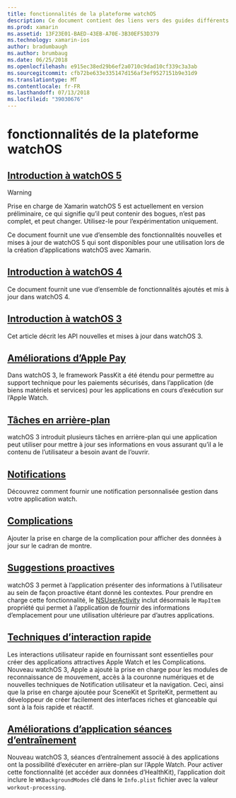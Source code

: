 ```yaml
---
title: fonctionnalités de la plateforme watchOS
description: Ce document contient des liens vers des guides différents qui décrivent les fonctionnalités de la plateforme watchOS tels que Apple Pay, notifications, complications, suggestions proactives, applications de séances d’entraînement et bien plus encore.
ms.prod: xamarin
ms.assetid: 13F23E01-BAED-43EB-A70E-3B30EF53D379
ms.technology: xamarin-ios
author: bradumbaugh
ms.author: brumbaug
ms.date: 06/25/2018
ms.openlocfilehash: e915ec38ed29b6ef2a0710c9dad10cf339c3a3ab
ms.sourcegitcommit: cfb72be633e335147d156af3ef9527151b9e31d9
ms.translationtype: MT
ms.contentlocale: fr-FR
ms.lasthandoff: 07/13/2018
ms.locfileid: "39030676"
---
```

# <a name="watchos-platform-features"></a>fonctionnalités de la plateforme watchOS

## <a name="introduction-to-watchos-5introduction-to-watchos5indexmd"></a>[Introduction à watchOS 5](introduction-to-watchos5/index.md)

> [!WARNING]
> Prise en charge de Xamarin watchOS 5 est actuellement en version préliminaire, ce qui signifie qu’il peut contenir des bogues, n’est pas complet, et peut changer.
> Utilisez-le pour l’expérimentation uniquement.

Ce document fournit une vue d’ensemble des fonctionnalités nouvelles et mises à jour de watchOS 5 qui sont disponibles pour une utilisation lors de la création d’applications watchOS avec Xamarin.

## <a name="introduction-to-watchos-4introduction-to-watchos4md"></a>[Introduction à watchOS 4](introduction-to-watchos4.md)

Ce document fournit une vue d’ensemble de fonctionnalités ajoutés et mis à jour dans watchOS 4.

## <a name="introduction-to-watchos-3introduction-to-watchos3indexmd"></a>[Introduction à watchOS 3](introduction-to-watchos3/index.md)

Cet article décrit les API nouvelles et mises à jour dans watchOS 3.

## <a name="apple-pay-enhancementsioswatchosplatformapple-paymd"></a>[Améliorations d’Apple Pay](~/ios/watchos/platform/apple-pay.md)

Dans watchOS 3, le framework PassKit a été étendu pour permettre au support technique pour les paiements sécurisés, dans l’application (de biens matériels et services) pour les applications en cours d’exécution sur l’Apple Watch.

## <a name="background-tasksioswatchosplatformbackground-tasksmd"></a>[Tâches en arrière-plan](~/ios/watchos/platform/background-tasks.md)

watchOS 3 introduit plusieurs tâches en arrière-plan qui une application peut utiliser pour mettre à jour ses informations en vous assurant qu’il a le contenu de l’utilisateur a besoin avant de l’ouvrir.

## <a name="notificationsnotificationsmd"></a>[Notifications](notifications.md)

Découvrez comment fournir une notification personnalisée gestion dans votre application watch.

## <a name="complicationscomplicationsmd"></a>[Complications](complications.md)

Ajouter la prise en charge de la complication pour afficher des données à jour sur le cadran de montre.

## <a name="proactive-suggestionsioswatchosplatformproactive-suggestionsmd"></a>[Suggestions proactives](~/ios/watchos/platform/proactive-suggestions.md)

watchOS 3 permet à l’application présenter des informations à l’utilisateur au sein de façon proactive étant donné les contextes. Pour prendre en charge cette fonctionnalité, le [NSUserActivity](https://developer.apple.com/reference/foundation/nsuseractivity) inclut désormais le `MapItem` propriété qui permet à l’application de fournir des informations d’emplacement pour une utilisation ultérieure par d’autres applications.

## <a name="quick-interaction-techniquesioswatchosplatformquick-interaction-techniquesmd"></a>[Techniques d’interaction rapide](~/ios/watchos/platform/quick-interaction-techniques.md)

Les interactions utilisateur rapide en fournissant sont essentielles pour créer des applications attractives Apple Watch et les Complications. Nouveau watchOS 3, Apple a ajouté la prise en charge pour les modules de reconnaissance de mouvement, accès à la couronne numériques et de nouvelles techniques de Notification utilisateur et la navigation. Ceci, ainsi que la prise en charge ajoutée pour SceneKit et SpriteKit, permettent au développeur de créer facilement des interfaces riches et glanceable qui sont à la fois rapide et réactif.

## <a name="workout-app-enhancementsioswatchosplatformworkout-appsmd"></a>[Améliorations d’application séances d’entraînement](~/ios/watchos/platform/workout-apps.md)

Nouveau watchOS 3, séances d’entraînement associé à des applications ont la possibilité d’exécuter en arrière-plan sur l’Apple Watch. Pour activer cette fonctionnalité (et accéder aux données d’HealthKit), l’application doit inclure le `WKBackgroundModes` clé dans le `Info.plist` fichier avec la valeur `workout-processing`.
